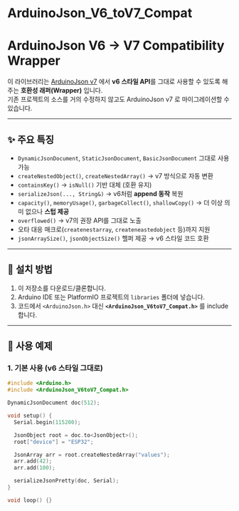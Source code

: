 # ArduinoJson_V6_toV7_Compat

# ArduinoJson V6 → V7 Compatibility Wrapper

이 라이브러리는 [ArduinoJson v7](https://arduinojson.org/v7/) 에서 **v6 스타일 API**를 그대로 사용할 수 있도록 해주는 **호환성 래퍼(Wrapper)** 입니다.  
기존 프로젝트의 소스를 거의 수정하지 않고도 ArduinoJson v7 로 마이그레이션할 수 있습니다.

---

## ✨ 주요 특징

- `DynamicJsonDocument`, `StaticJsonDocument`, `BasicJsonDocument` 그대로 사용 가능  
- `createNestedObject()`, `createNestedArray()` → v7 방식으로 자동 변환  
- `containsKey()` → `isNull()` 기반 대체 (호환 유지)  
- `serializeJson(..., String&)` → v6처럼 **append 동작** 복원  
- `capacity()`, `memoryUsage()`, `garbageCollect()`, `shallowCopy()` → 더 이상 의미 없으나 **스텁 제공**  
- `overflowed()` → v7의 권장 API를 그대로 노출  
- 오타 대응 매크로(`createnestarray`, `createneastedobject` 등)까지 지원  
- `jsonArraySize()`, `jsonObjectSize()` 헬퍼 제공 → v6 스타일 코드 호환  

---

## 📂 설치 방법

1. 이 저장소를 다운로드/클론합니다.
2. Arduino IDE 또는 PlatformIO 프로젝트의 `libraries` 폴더에 넣습니다.
3. 코드에서 `<ArduinoJson.h>` 대신 **`<ArduinoJson_V6toV7_Compat.h>`** 를 include 합니다.

---

## 🚀 사용 예제

### 1. 기본 사용 (v6 스타일 그대로)
```cpp
#include <Arduino.h>
#include <ArduinoJson_V6toV7_Compat.h>

DynamicJsonDocument doc(512);

void setup() {
  Serial.begin(115200);

  JsonObject root = doc.to<JsonObject>();
  root["device"] = "ESP32";

  JsonArray arr = root.createNestedArray("values");
  arr.add(42);
  arr.add(100);

  serializeJsonPretty(doc, Serial);
}

void loop() {}
